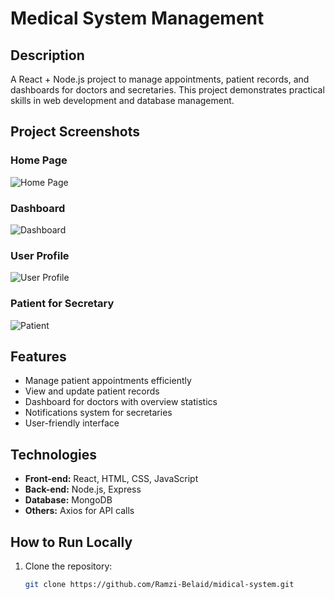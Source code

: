 # Medical System Management

## Description
A React + Node.js project to manage appointments, patient records, and dashboards for doctors and secretaries. This project demonstrates practical skills in web development and database management.

## Project Screenshots
### Home Page
![Home Page](images/ramzi7.png)

### Dashboard
![Dashboard](images/ramzi9.png)

### User Profile
![User Profile](images/ramzi6.png)

### Patient for Secretary
![Patient](images/ramzi10.png)

## Features
- Manage patient appointments efficiently
- View and update patient records
- Dashboard for doctors with overview statistics
- Notifications system for secretaries
- User-friendly interface

## Technologies
- **Front-end:** React, HTML, CSS, JavaScript  
- **Back-end:** Node.js, Express  
- **Database:** MongoDB  
- **Others:** Axios for API calls

## How to Run Locally
1. Clone the repository:  
   ```bash
   git clone https://github.com/Ramzi-Belaid/midical-system.git
